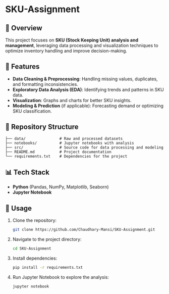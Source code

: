 # SKU-Assignment
## 📌 Overview
This project focuses on **SKU (Stock Keeping Unit) analysis and management**, leveraging data processing and visualization techniques to optimize inventory handling and improve decision-making.

## 🚀 Features
- **Data Cleaning & Preprocessing**: Handling missing values, duplicates, and formatting inconsistencies.
- **Exploratory Data Analysis (EDA)**: Identifying trends and patterns in SKU data.
- **Visualization**: Graphs and charts for better SKU insights.
- **Modeling & Prediction** (if applicable): Forecasting demand or optimizing SKU classification.

## 📂 Repository Structure
```
├── data/               # Raw and processed datasets
├── notebooks/          # Jupyter notebooks with analysis
├── src/                # Source code for data processing and modeling
├── README.md           # Project documentation
└── requirements.txt    # Dependencies for the project
```

## 📊 Tech Stack
- **Python** (Pandas, NumPy, Matplotlib, Seaborn)
- **Jupyter Notebook**

## 📖 Usage
1. Clone the repository:
   ```sh
   git clone https://github.com/Chaudhary-Mansi/SKU-Assignment.git
   ```
2. Navigate to the project directory:
   ```sh
   cd SKU-Assignment
   ```
3. Install dependencies:
   ```sh
   pip install -r requirements.txt
   ```
4. Run Jupyter Notebook to explore the analysis:
   ```sh
   jupyter notebook
   ```
